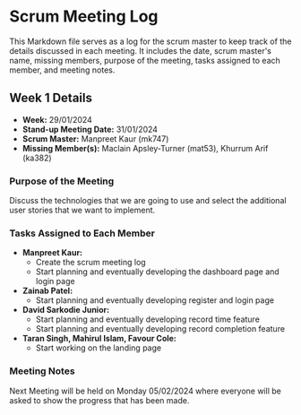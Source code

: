# Scrum Meeting Log

This Markdown file serves as a log for the scrum master to keep track of the details discussed in each meeting. It includes the date, scrum master's name, missing members, purpose of the meeting, tasks assigned to each member, and meeting notes.

## Week 1 Details

- **Week:** 29/01/2024
- **Stand-up Meeting Date:** 31/01/2024
- **Scrum Master:** Manpreet Kaur (mk747)
- **Missing Member(s):** Maclain Apsley-Turner (mat53), Khurrum Arif (ka382)

### Purpose of the Meeting

Discuss the technologies that we are going to use and select the additional user stories that we want to implement.

### Tasks Assigned to Each Member

- **Manpreet Kaur:**
  - Create the scrum meeting log
  - Start planning and eventually developing the dashboard page and login page
- **Zainab Patel:**
  - Start planning and eventually developing register and login page
- **David Sarkodie Junior:**
  - Start planning and eventually developing record time feature
  - Start planning and eventually developing record completion feature
- **Taran Singh, Mahirul Islam, Favour Cole:**
  - Start working on the landing page

### Meeting Notes

Next Meeting will be held on Monday 05/02/2024 where everyone will be asked to show the progress that has been made.
